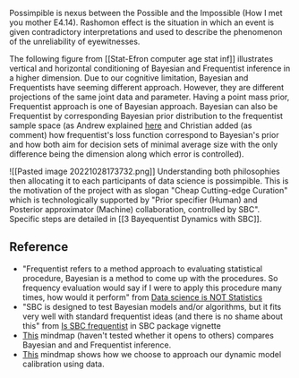 Possimpible is nexus between the Possible and the Impossible (How I met you mother E4.14). Rashomon effect is the situation in which an event is given contradictory interpretations and used to describe the phenomenon of the unreliability of eyewitnesses.

The following figure from [[Stat-Efron computer age stat inf]] illustrates vertical and horizontal conditioning of Bayesian and Frequentist inference in a higher dimension. Due to our cognitive limitation, Bayesian and Frequentists have seeming different approach. However, they are different projections of the same joint data and parameter. Having a point mass prior, Frequentist approach is one of Bayesian approach. Bayesian can also be Frequentist by corresponding Bayesian prior distribution to the frequentist sample space (as Andrew explained [here](https://statmodeling.stat.columbia.edu/2018/06/17/bayesians-are-frequentists/) and Christian added (as comment) how frequentist's loss function correspond to Bayesian's prior and how both aim for decision sets of minimal average size with the only difference being the dimension along which error is controlled).

![[Pasted image 20221028173732.png]]
Understanding both philosophies then allocating it to each participants of data science is possimpible. This is the motivation of the project with as slogan "Cheap Cutting-edge Curation" which is technologically supported by "Prior specifier (Human) and Posterior approximator (Machine) collaboration, controlled by SBC". Specific steps are detailed in [[3 Bayequentist Dynamics with SBC]].


## Reference
- "Frequentist refers to a method approach to evaluating statistical procedure, Bayesian is a method to come up with the procedures. So frequency evaluation would say if I were to apply this procedure many times, how would it perform" from [Data science is NOT Statistics](https://youtu.be/8HG4NM5Ctv8?t=736) 
- "SBC is designed to test Bayesian models and/or algorithms, but it fits very well with standard frequentist ideas (and there is no shame about this" from [Is SBC frequentist]( https://hyunjimoon.github.io/SBC/articles/SBC.html#is-sbc-frequentist) in SBC package vignette
- [This](marginnote3app://note/200AB425-22DA-49A3-8A2C-30603B2E290A) mindmap (haven't tested whether it opens to others) compares Bayesian and and Frequentist inference. 
- [This](marginnote3app://note/982C1E63-BCBB-4E83-8E34-377AE616D789) mindmap shows how we choose to approach our dynamic model calibration using data. 
